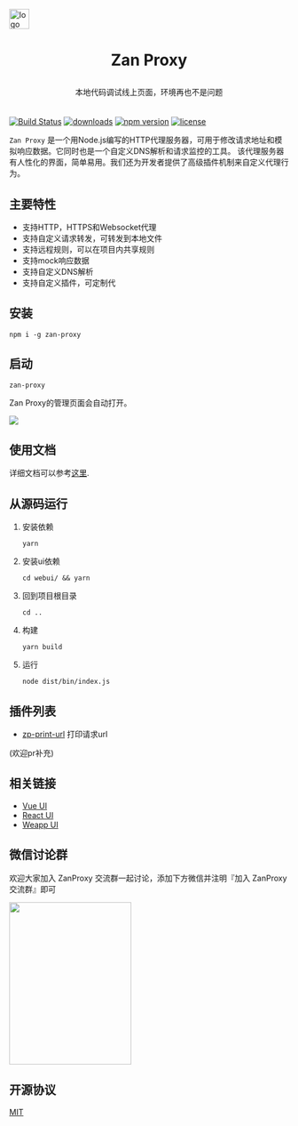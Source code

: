 <p>
    <a href="https://github.com/youzan/"><img alt="logo" width="36" height="36" src="https://img.yzcdn.cn/public_files/2017/02/09/e84aa8cbbf7852688c86218c1f3bbf17.png" alt="youzan">
    </a>
</p>
<h1 align="center">
    Zan Proxy
</h1>

<p align="center" style="margin: 30px 0 35px;">本地代码调试线上页面，环境再也不是问题</p>

[![Build Status](https://travis-ci.org/youzan/zan-proxy.svg?branch=master)](https://travis-ci.org/youzan/zan-proxy)
[![downloads](https://img.shields.io/npm/dt/zan-proxy.svg)](https://www.npmjs.com/package/zan-proxy)
[![npm version](https://img.shields.io/npm/v/zan-proxy.svg?style=flat)](https://www.npmjs.com/package/zan-proxy)
[![license](https://img.shields.io/npm/l/zan-proxy.svg)](https://www.npmjs.com/package/zan-proxy)

`Zan Proxy` 是一个用Node.js编写的HTTP代理服务器，可用于修改请求地址和模拟响应数据。它同时也是一个自定义DNS解析和请求监控的工具。
该代理服务器有人性化的界面，简单易用。我们还为开发者提供了高级插件机制来自定义代理行为。

## 主要特性

* 支持HTTP，HTTPS和Websocket代理
* 支持自定义请求转发，可转发到本地文件
* 支持远程规则，可以在项目内共享规则
* 支持mock响应数据
* 支持自定义DNS解析
* 支持自定义插件，可定制代

## 安装

```shell
npm i -g zan-proxy
```

## 启动

```shell
zan-proxy
```

Zan Proxy的管理页面会自动打开。

<img src="https://img.yzcdn.cn/public_files/2018/03/29/538c49fa295df7dc7184d75fc1c1ab99.png" />

## 使用文档

详细文档可以参考[这里](https://youzan.github.io/zan-proxy/book/).

## 从源码运行

1. 安装依赖

    ```shell
    yarn
    ```

2. 安装ui依赖

    ```shell
    cd webui/ && yarn
    ```

3. 回到项目根目录

    ```shell
    cd ..
    ```

4. 构建

    ```shell
    yarn build
    ```

5. 运行

    ```shell
    node dist/bin/index.js
    ```

## 插件列表

* [zp-print-url](https://www.npmjs.com/package/zp-print-url) 打印请求url

(欢迎pr补充)

## 相关链接

* [Vue UI](https://github.com/youzan/vant)
* [React UI](https://www.youzanyun.com/zanui/zent)
* [Weapp UI](https://github.com/youzan/zanui-weapp)

## 微信讨论群

欢迎大家加入 ZanProxy 交流群一起讨论，添加下方微信并注明『加入 ZanProxy 交流群』即可

<img src="https://img.yzcdn.cn/vant/wechat_20180606.png" width="220" height="292" >


## 开源协议

[MIT](https://zh.wikipedia.org/wiki/MIT%E8%A8%B1%E5%8F%AF%E8%AD%89)